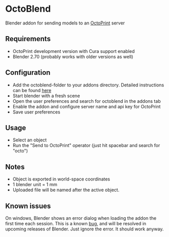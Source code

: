 OctoBlend
=========

Blender addon for sending models to an [OctoPrint](http://octoprint.org) server

Requirements
------------

- OctoPrint development version with Cura support enabled
- Blender 2.70 (probably works with older versions as well)

Configuration
-------------

- Add the octoblend-folder to your addons directory. Detailed instructions can be found [here](http://wiki.blender.org/index.php/Doc:2.6/Manual/Extensions/Python/Add-Ons)
- Start blender with a fresh scene
- Open the user preferences and search for octoblend in the addons tab
- Enable the addon and configure server name and api key for OctoPrint
- Save user preferences

Usage
-----

- Select an object
- Run the "Send to OctoPrint" operator (just hit spacebar and search for "octo")

Notes
-----

- Object is exported in world-space coordinates
- 1 blender unit = 1 mm
- Uploaded file will be named after the active object.

Known issues
------------

On windows, Blender shows an error dialog when loading the addon the first time each session. This is a known [bug](https://developer.blender.org/T35379), and will be resolved in upcoming releases of Blender. Just ignore the error. It should work anyway.

